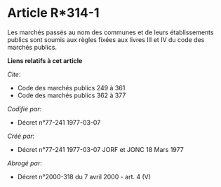 # Article R*314-1

Les marchés passés au nom des communes et de leurs établissements publics sont soumis aux règles fixées aux livres III et IV
du code des marchés publics.

**Liens relatifs à cet article**

_Cite_:

  - Code des marchés publics 249 à 361
  - Code des marchés publics 362 à 377

_Codifié par_:

  - Décret n°77-241 1977-03-07

_Créé par_:

  - Décret n°77-241 1977-03-07 JORF et JONC 18 Mars 1977

_Abrogé par_:

  - Décret n°2000-318 du 7 avril 2000 - art. 4 (V)
